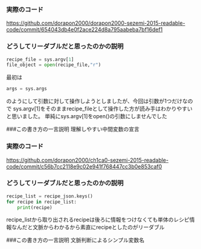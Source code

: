 ### 実際のコード
https://github.com/dorapon2000/dorapon2000-sezemi-2015-readable-code/commit/654043db4e0f2ace224d8a795aabeba7bf16def1

### どうしてリーダブルだと思ったのかの説明
```python
recipe_file = sys.argv[1]
file_object = open(recipe_file,"r")
```

最初は
```python
args = sys.args
```
のようにして引数に対して操作しようとしましたが、今回は引数が1つだけなので
sys.argv[1]をそのままrecipe_fileとして操作した方が読み手はわかりやすいと思いました。
単純にsys.argv[1]をopen()の引数にしませんでした

###この書き方の一言説明
理解しやすい中間変数の宣言


### 実際のコード
https://github.com/dorapon2000/ch1ca0-sezemi-2015-readable-code/commit/c56b7cc2118e9c02e941f768447cc3b0e853caf0

### どうしてリーダブルだと思ったのかの説明
```python
recipe_list = recipe_json.keys()
for recipe in recipe_list:
    print(recipe)
```
recipe_listから取り出されるrecipeは後ろに情報をつけなくても単体のレシピ情報なんだと文脈からわかるから素直にrecipeとしたのがリーダブル

###この書き方の一言説明
文脈判断によるシンプル変数名
